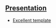 ## [Presentation](https://www.overleaf.com/learn/latex/Beamer)

* [Excellent template](https://www.overleaf.com/latex/templates/presentation-template/ycwnkvzxyzwv)

